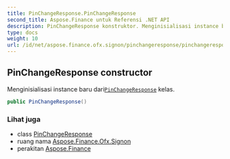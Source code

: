 ```yaml
---
title: PinChangeResponse.PinChangeResponse
second_title: Aspose.Finance untuk Referensi .NET API
description: PinChangeResponse konstruktor. Menginisialisasi instance baru dariPinChangeResponse kelas.
type: docs
weight: 10
url: /id/net/aspose.finance.ofx.signon/pinchangeresponse/pinchangeresponse/
---
```

## PinChangeResponse constructor

Menginisialisasi instance baru dari[`PinChangeResponse`](../) kelas.

```csharp
public PinChangeResponse()
```

### Lihat juga

* class [PinChangeResponse](../)
* ruang nama [Aspose.Finance.Ofx.Signon](../../pinchangeresponse/)
* perakitan [Aspose.Finance](../../../)


